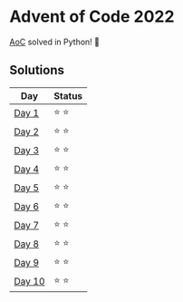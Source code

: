 # Advent of Code 2022

[AoC](https://adventofcode.com/2022) solved in Python! :snake:

## Solutions
| Day | Status |
| --- | ------ |
| [Day 1](https://github.com/Accieo/aoc-2022/blob/master/main/day01.py) | :star: :star: |
| [Day 2](https://github.com/Accieo/aoc-2022/blob/master/main/day02.py) | :star: :star: |
| [Day 3](https://github.com/Accieo/aoc-2022/blob/master/main/day03.py) | :star: :star: |
| [Day 4](https://github.com/Accieo/aoc-2022/blob/master/main/day04.py) | :star: :star: |
| [Day 5](https://github.com/Accieo/aoc-2022/blob/master/main/day05.py) | :star: :star: |
| [Day 6](https://github.com/Accieo/aoc-2022/blob/master/main/day06.py) | :star: :star: |
| [Day 7](https://github.com/Accieo/aoc-2022/blob/master/main/day07.py) | :star: :star: |
| [Day 8](https://github.com/Accieo/aoc-2022/blob/master/main/day08.py) | :star: :star: |
| [Day 9](https://github.com/Accieo/aoc-2022/blob/master/main/day09.py) | :star: :star: |
| [Day 10](https://github.com/Accieo/aoc-2022/blob/master/main/day10.py) | :star: :star: |
